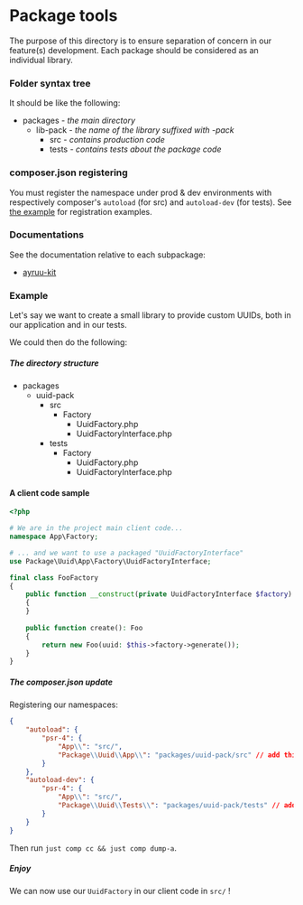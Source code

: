 # Package tools

The purpose of this directory is to ensure separation of concern in our feature(s) development.
Each package should be considered as an individual library.

### Folder syntax tree

It should be like the following:
- packages *- the main directory*
    - lib-pack *- the name of the library suffixed with -pack*
        - src   *- contains production code*
        - tests *- contains tests about the package code*

### composer.json registering

You must register the namespace under prod & dev environments with respectively composer's `autoload` (for src) and `autoload-dev` (for tests).
See [the example](../packages/README.md#Example) for registration examples.

### Documentations

See the documentation relative to each subpackage:
- [ayruu-kit](./ayruu-kit-pack/README.md)

### Example

Let's say we want to create a small library to provide custom UUIDs, both in our application
and in our tests.

We could then do the following:

##### The directory structure

- packages
    - uuid-pack
        - src
            - Factory
                - UuidFactory.php
                - UuidFactoryInterface.php
        - tests
            - Factory
                - UuidFactory.php
                - UuidFactoryInterface.php

#### A client code sample

```php
<?php

# We are in the project main client code...
namespace App\Factory;

# ... and we want to use a packaged "UuidFactoryInterface"
use Package\Uuid\App\Factory\UuidFactoryInterface;

final class FooFactory
{
    public function __construct(private UuidFactoryInterface $factory)
    {
    }
    
    public function create(): Foo
    {
        return new Foo(uuid: $this->factory->generate());
    }
}
```

##### The composer.json update

Registering our namespaces:

```json
{
    "autoload": {
        "psr-4": {
            "App\\": "src/",
            "Package\\Uuid\\App\\": "packages/uuid-pack/src" // add this line
        }
    },
    "autoload-dev": {
        "psr-4": {
            "App\\": "src/",
            "Package\\Uuid\\Tests\\": "packages/uuid-pack/tests" // add this line
        }
    }
}
```

Then run `just comp cc && just comp dump-a`.

##### Enjoy

We can now use our `UuidFactory` in our client code in `src/` !
